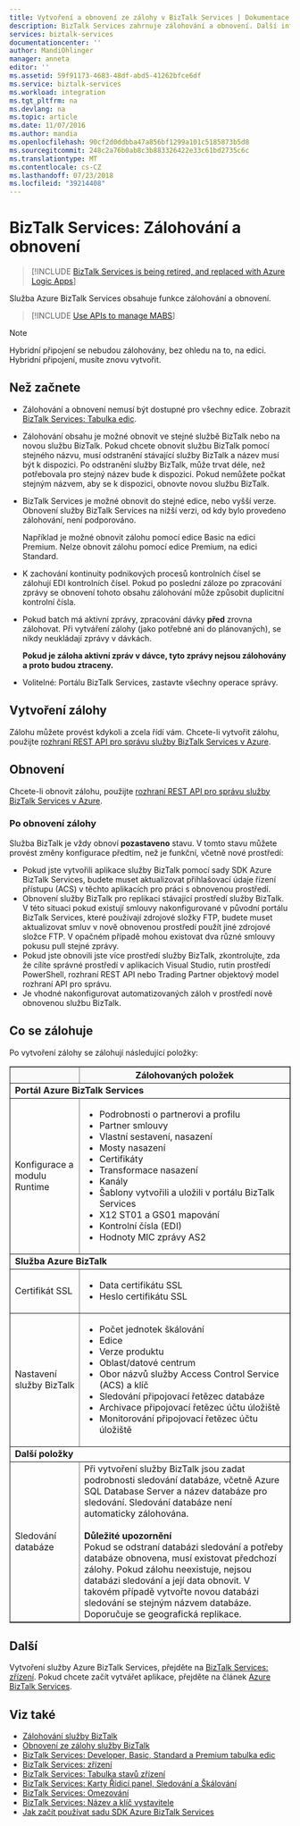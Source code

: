 ```yaml
---
title: Vytvoření a obnovení ze zálohy v BizTalk Services | Dokumentace Microsoftu
description: BizTalk Services zahrnuje zálohování a obnovení. Další informace o vytvoření a obnovení zálohy a zjistit, co se zálohuje. MABS, WABS
services: biztalk-services
documentationcenter: ''
author: MandiOhlinger
manager: anneta
editor: ''
ms.assetid: 59f91173-4683-48df-abd5-41262bfce6df
ms.service: biztalk-services
ms.workload: integration
ms.tgt_pltfrm: na
ms.devlang: na
ms.topic: article
ms.date: 11/07/2016
ms.author: mandia
ms.openlocfilehash: 90cf2d0ddbba47a856bf1299a101c5185873b5d8
ms.sourcegitcommit: 248c2a76b0ab8c3b883326422e33c61bd2735c6c
ms.translationtype: MT
ms.contentlocale: cs-CZ
ms.lasthandoff: 07/23/2018
ms.locfileid: "39214408"
---
```

# <a name="biztalk-services-backup-and-restore"></a>BizTalk Services: Zálohování a obnovení

> [!INCLUDE [BizTalk Services is being retired, and replaced with Azure Logic Apps](../../includes/biztalk-services-retirement.md)]

Služba Azure BizTalk Services obsahuje funkce zálohování a obnovení. 

> [!INCLUDE [Use APIs to manage MABS](../../includes/biztalk-services-retirement-azure-classic-portal.md)]

> [!NOTE]
> Hybridní připojení se nebudou zálohovány, bez ohledu na to, na edici. Hybridní připojení, musíte znovu vytvořit.


## <a name="before-you-begin"></a>Než začnete
* Zálohování a obnovení nemusí být dostupné pro všechny edice. Zobrazit [BizTalk Services: Tabulka edic](biztalk-editions-feature-chart.md).
* Zálohování obsahu je možné obnovit ve stejné službě BizTalk nebo na novou službu BizTalk. Pokud chcete obnovit službu BizTalk pomocí stejného názvu, musí odstranění stávající služby BizTalk a název musí být k dispozici. Po odstranění služby BizTalk, může trvat déle, než potřebovala pro stejný název bude k dispozici. Pokud nemůžete počkat stejným názvem, aby se k dispozici, obnovte novou službu BizTalk.
* BizTalk Services je možné obnovit do stejné edice, nebo vyšší verze. Obnovení služby BizTalk Services na nižší verzi, od kdy bylo provedeno zálohování, není podporováno.
  
    Například je možné obnovit zálohu pomocí edice Basic na edici Premium. Nelze obnovit zálohu pomocí edice Premium, na edici Standard.
* K zachování kontinuity podnikových procesů kontrolních čísel se zálohují EDI kontrolních čísel. Pokud po poslední záloze po zpracování zprávy se obnovení tohoto obsahu zálohování může způsobit duplicitní kontrolní čísla.
* Pokud batch má aktivní zprávy, zpracování dávky **před** zrovna zálohovat. Při vytváření zálohy (jako potřebné ani do plánovaných), se nikdy neukládají zprávy v dávkách. 
  
    **Pokud je záloha aktivní zpráv v dávce, tyto zprávy nejsou zálohovány a proto budou ztraceny.**
* Volitelné: Portálu BizTalk Services, zastavte všechny operace správy.

## <a name="create-a-backup"></a>Vytvoření zálohy
Zálohu můžete provést kdykoli a zcela řídí vám. Chcete-li vytvořit zálohu, použijte [rozhraní REST API pro správu služby BizTalk Services v Azure](https://msdn.microsoft.com/library/azure/dn232347.aspx).

## <a name="restore"></a>Obnovení
Chcete-li obnovit zálohu, použijte [rozhraní REST API pro správu služby BizTalk Services v Azure](https://msdn.microsoft.com/library/azure/dn232347.aspx).

### <a name="postrestore"></a>Po obnovení zálohy
Služba BizTalk je vždy obnoví **pozastaveno** stavu. V tomto stavu můžete provést změny konfigurace předtím, než je funkční, včetně nové prostředí:

* Pokud jste vytvořili aplikace služby BizTalk pomocí sady SDK Azure BizTalk Services, budete muset aktualizovat přihlašovací údaje řízení přístupu (ACS) v těchto aplikacích pro práci s obnovenou prostředí.
* Obnovení služby BizTalk pro replikaci stávající prostředí služby BizTalk. V této situaci pokud existují smlouvy nakonfigurované v původní portálu BizTalk Services, které používají zdrojové složky FTP, budete muset aktualizovat smluv v nově obnovenou prostředí použít jiné zdrojové složce FTP. V opačném případě mohou existovat dva různé smlouvy pokusu pull stejné zprávy.
* Pokud jste obnovili jste více prostředí služby BizTalk, zkontrolujte, zda že cílíte správné prostředí v aplikacích Visual Studio, rutin prostředí PowerShell, rozhraní REST API nebo Trading Partner objektový model rozhraní API pro správu.
* Je vhodné nakonfigurovat automatizovaných záloh v prostředí nově obnovenou službu BizTalk.

## <a name="what-gets-backed-up"></a>Co se zálohuje
Po vytvoření zálohy se zálohují následující položky:

<table border="1"> 
<tr bgcolor="FAF9F9">
<th> </th>
<TH>Zálohovaných položek</TH> 
</tr> 
<tr>
<td colspan="2">
 <strong>Portál Azure BizTalk Services</strong></td>
</tr> 
<tr>
<td>Konfigurace a modulu Runtime</td> 
<td>
<ul>
<li>Podrobnosti o partnerovi a profilu</li>
<li>Partner smlouvy</li>
<li>Vlastní sestavení, nasazení</li>
<li>Mosty nasazení</li>
<li>Certifikáty</li>
<li>Transformace nasazení</li>
<li>Kanály</li>
<li>Šablony vytvořili a uložili v portálu BizTalk Services</li>
<li>X12 ST01 a GS01 mapování</li>
<li>Kontrolní čísla (EDI)</li>
<li>Hodnoty MIC zprávy AS2</li>
</ul>
</td>
</tr> 

<tr>
<td colspan="2">
 <strong>Služba Azure BizTalk</strong></td>
</tr> 
<tr>
<td>Certifikát SSL</td> 
<td>
<ul>
<li>Data certifikátu SSL</li>
<li>Heslo certifikátu SSL</li>
</ul>
</td>
</tr> 
<tr>
<td>Nastavení služby BizTalk</td> 
<td>
<ul>
<li>Počet jednotek škálování</li>
<li>Edice</li>
<li>Verze produktu</li>
<li>Oblast/datové centrum</li>
<li>Obor názvů služby Access Control Service (ACS) a klíč</li>
<li>Sledování připojovací řetězec databáze</li>
<li>Archivace připojovací řetězec účtu úložiště</li>
<li>Monitorování připojovací řetězec účtu úložiště</li>
</ul>
</td>
</tr> 
<tr>
<td colspan="2">
 <strong>Další položky</strong></td>
</tr> 
<tr>
<td>Sledování databáze</td> 
<td>Při vytvoření služby BizTalk jsou zadat podrobnosti sledování databáze, včetně Azure SQL Database Server a název databáze pro sledování. Sledování databáze není automaticky zálohována.
<br/><br/>
<strong>Důležité upozornění</strong><br/>
Pokud se odstraní databázi sledování a potřeby databáze obnovena, musí existovat předchozí zálohy. Pokud zálohu neexistuje, nejsou databázi sledování a její data obnovit. V takovém případě vytvořte novou databázi sledování se stejným názvem databáze. Doporučuje se geografická replikace.</td>
</tr> 
</table>

## <a name="next"></a>Další
Vytvoření služby Azure BizTalk Services, přejděte na [BizTalk Services: zřízení](http://go.microsoft.com/fwlink/p/?LinkID=302280). Pokud chcete začít vytvářet aplikace, přejděte na článek [Azure BizTalk Services](http://go.microsoft.com/fwlink/p/?LinkID=235197).

## <a name="see-also"></a>Viz také
* [Zálohování služby BizTalk](http://go.microsoft.com/fwlink/p/?LinkID=325584)
* [Obnovení ze zálohy služby BizTalk](http://go.microsoft.com/fwlink/p/?LinkID=325582)
* [BizTalk Services: Developer, Basic, Standard a Premium tabulka edic](http://go.microsoft.com/fwlink/p/?LinkID=302279)
* [BizTalk Services: zřízení](http://go.microsoft.com/fwlink/p/?LinkID=302280)
* [BizTalk Services: Tabulka stavů zřízení](http://go.microsoft.com/fwlink/p/?LinkID=329870)
* [BizTalk Services: Karty Řídicí panel, Sledování a Škálování](http://go.microsoft.com/fwlink/p/?LinkID=302281)
* [BizTalk Services: Omezování](http://go.microsoft.com/fwlink/p/?LinkID=302282)
* [BizTalk Services: Název a klíč vystavitele](http://go.microsoft.com/fwlink/p/?LinkID=303941)
* [Jak začít používat sadu SDK Azure BizTalk Services](http://go.microsoft.com/fwlink/p/?LinkID=302335)

[BackupStatus]: ./media/biztalk-backup-restore/status-last-backup.png
[Restore]: ./media/biztalk-backup-restore/restore-ui.png
[AutomaticBU]: ./media/biztalk-backup-restore/AutomaticBU.png
[RestoreBizTalkService]: ./media/biztalk-backup-restore/RestoreBizTalkServiceWindow.png

